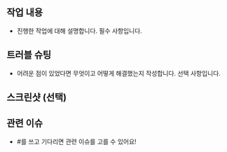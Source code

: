 ## 작업 내용
- 진행한 작업에 대해 설명합니다. 필수 사항입니다.

## 트러블 슈팅
- 어려운 점이 있었다면 무엇이고 어떻게 해결했는지 작성합니다. 선택 사항입니다.

## 스크린샷 (선택)

## 관련 이슈
- #를 쓰고 기다리면 관련 이슈를 고를 수 있어요!
